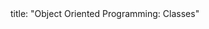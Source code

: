 <frontmatter>
title: "Object Oriented Programming: Classes"
</frontmatter>

<include src="index-body.md" boilerplate />
